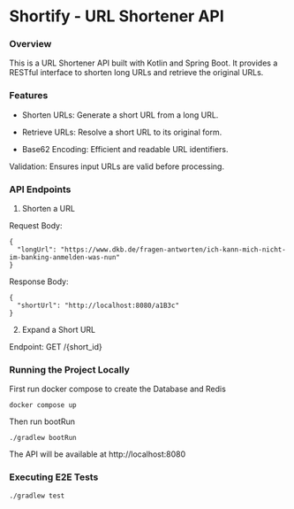 # Shortify - URL Shortener API

### Overview
This is a URL Shortener API built with Kotlin and Spring Boot. 
It provides a RESTful interface to shorten long URLs and retrieve the original URLs.

### Features
* Shorten URLs: Generate a short URL from a long URL.

* Retrieve URLs: Resolve a short URL to its original form.

* Base62 Encoding: Efficient and readable URL identifiers.

Validation: Ensures input URLs are valid before processing.

### API Endpoints
1. Shorten a URL

Request Body: 
```
{
  "longUrl": "https://www.dkb.de/fragen-antworten/ich-kann-mich-nicht-im-banking-anmelden-was-nun"
}
```

Response Body:
```
{
  "shortUrl": "http://localhost:8080/a1B3c"
}
```

2. Expand a Short URL

Endpoint: GET /{short_id}

### Running the Project Locally

First run docker compose to create the Database and Redis
```
docker compose up
```
Then run bootRun

```
./gradlew bootRun
```
The API will be available at http://localhost:8080

### Executing E2E Tests

```
./gradlew test
```
